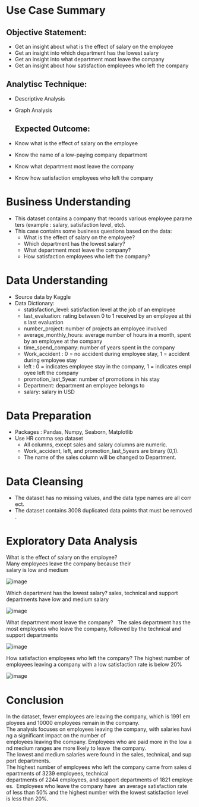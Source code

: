 # Use Case Summary
  ## Objective Statement: 
-  Get an insight about what is the effect of salary on the employee
-  Get an insight into which department has the lowest salary
-  Get an insight into what department most leave the company
-  Get an insight about how satisfaction employees who left the company

  ## Analytisc Technique:
- Descriptive Analysis
- Graph Analysis

  ## Expected Outcome:
-  Know what is the effect of salary on the employee
-  Know the name of a low-paying company department
-  Know what department most leave the company
-  Know how satisfaction employees who left the company 

# Business Understanding
-  This dataset contains a company that records various employee parameters (example : salary, satisfaction level, etc).
-  This case contains some business questions based on the data:
      -  What is the effect of salary on the employee?
      -  Which department has the lowest salary?
      -  What department most leave the company?
      -  How satisfaction employees who left the company?

# Data Understanding
-  Source data by Kaggle
-  Data Dictionary:   
      - statisfaction_level: satisfaction level at the job of an employee
      - last_evaluation: rating between 0 to 1 received by an employee at this last evaluation
      - number_project: number of projects an employee involved 
      - average_monthly_hours: average number of hours in a month, spent by an employee at the company
      - time_spend_company: number of years spent in the company
      - Work_accident : 0 = no accident during employee stay, 1 = accident during employee stay
      - left : 0 = indicates employee stay in the company, 1 = indicates employee left the company
      - promotion_last_5year: number of promotions in his stay
      - Department: department an employee belongs to
      - salary: salary in USD

# Data Preparation
-   Packages : Pandas, Numpy, Seaborn, Matplotlib
-   Use HR comma sep dataset
      - All columns, except sales and salary columns are numeric.
      - Work_accident, left, and promotion_last_5years are binary (0,1).
      - The name of the sales column will be changed to Department.
# Data Cleansing
-   The dataset has no missing values, and the data type names are all correct.
-   The dataset contains 3008 duplicated data points that must be removed.

# Exploratory Data Analysis
What is the effect of salary on the employee?
Many employees leave the company because their salary is low and medium

![image](https://user-images.githubusercontent.com/95860293/155239387-01f510cf-99e5-49e8-aaf7-d80ae81dce1b.png)

Which department has the lowest salary?
sales, technical and support departments have low and medium salary

![image](https://user-images.githubusercontent.com/95860293/155239418-45ba9dac-1191-48d0-9fea-27b1f5a395bb.png)

What department most leave the company?  
The sales department has the most employees who leave the company, followed by the technical and support departments

![image](https://user-images.githubusercontent.com/95860293/155239476-bac9812f-7c01-4116-a7ac-71687f1169fa.png)

How satisfaction employees who left the company?
The highest number of employees leaving a company with a low satisfaction rate is below 20%

![image](https://user-images.githubusercontent.com/95860293/155239510-2fe79bd2-1571-4ea4-a973-5c5dcb1e3af3.png)


# Conclusion
In the dataset, fewer employees are leaving the company, which is 1991 employees and 10000 employees remain in the company. 
The analysis focuses on employees leaving the company, with salaries having a significant impact on the number of          employees leaving the company. Employees who are paid more in the low and medium ranges are more likely to leave     the company.
The lowest and medium salaries were found in the sales, technical, and support departments.
The highest number of employees who left the company came from sales departments of 3239 employees, technical      departments of 2244 employees, and support departments of 1821 employees. 
Employees who leave the company have  an average satisfaction rate of less than 50% and the highest number with the lowest satisfaction level is less than 20%.
